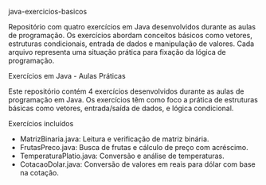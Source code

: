 java-exercicios-basicos

Repositório com quatro exercícios em Java desenvolvidos durante as aulas de programação. Os exercícios abordam conceitos básicos como vetores, estruturas condicionais, entrada de dados e manipulação de valores. Cada arquivo representa uma situação prática para fixação da lógica de programação.

Exercícios em Java - Aulas Práticas

Este repositório contém 4 exercícios desenvolvidos durante as aulas de programação em Java. Os exercícios têm como foco a prática de estruturas básicas como vetores, entrada/saída de dados, e lógica condicional.

 Exercícios incluídos

- MatrizBinaria.java: Leitura e verificação de matriz binária.
- FrutasPreco.java: Busca de frutas e cálculo de preço com acréscimo.
- TemperaturaPlatio.java: Conversão e análise de temperaturas.
- CotacaoDolar.java: Conversão de valores em reais para dólar com base na cotação.


